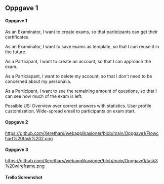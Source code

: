 ## Oppgave 1

#### Oppgave 1

As an Examinator, I want to create exams, so that participants can get their certificates.

As an Examinator, I want to save exams as template, so that I can reuse it in the future.

As a Participant, I want to create an account, so that I can approach the exam.

As a Particiapant, I want to delete my account, so that I don't need to be concerned about my 
personalia.

As a Participant, I want to see the remaining amount of questions, so that I can see how much of the exam is left.

Possible US: Overview over correct answers with statistics. User profile customization. Wide-spread email to participants on exam start.

#### Oppgave 2

https://github.com/Xerethars/webapplikasjoner/blob/main/Oppgave1/Flowchart%20task%202.png

#### Oppgave 3

https://github.com/Xerethars/webapplikasjoner/blob/main/Oppgave1/task3%20wireframe.png

#### Trello Screenshot

